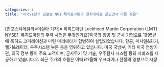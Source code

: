 ```yaml
---
categories: i
title: "미국vs한국 글로벌 NO1 록히트마틴과 한화에어로 같으면서 다른 점은"
---
```

[인포스탁데일리=이실아 기자]※ 록히드마틴 Lockheed Martin Corporation (LMT) NYSE1. 록히드마틴의 주력 사업은 무엇인가요?미국의 항공 및 군사 기업으로 1995년에 록히드 코퍼레이션과 마틴 마리에타가 합병하여 설립되었습니다. 항공, 미사일&화기, 헬기&레이더, 우주시스템 부문 등을 영위하고 있습니다. 미국 국방부, 기타 미국 연방기관, 외국 정부 등이 주요 고객이며, 군사무기 및 기술, 우주탐사 시스템 등의 서비스를 제공하고 있습니다.2. 최근 주가의 흐름은 어때요?올해 우크라이나 전쟁의 영향으로 시장